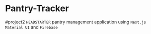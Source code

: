 # Pantry-Tracker
#project2  `HEADSTARTER` pantry management application using `Next.js`  `Material UI` and `Firebase` 
